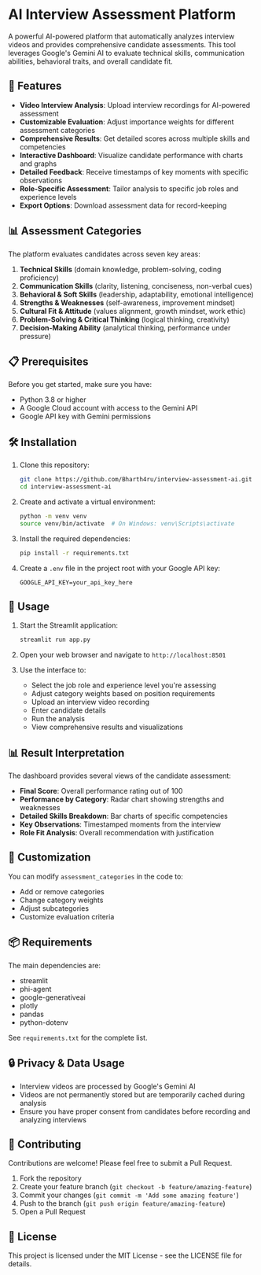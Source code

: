 # AI Interview Assessment Platform

A powerful AI-powered platform that automatically analyzes interview videos and provides comprehensive candidate assessments. This tool leverages Google's Gemini AI to evaluate technical skills, communication abilities, behavioral traits, and overall candidate fit.

## 🚀 Features

- **Video Interview Analysis**: Upload interview recordings for AI-powered assessment
- **Customizable Evaluation**: Adjust importance weights for different assessment categories
- **Comprehensive Results**: Get detailed scores across multiple skills and competencies
- **Interactive Dashboard**: Visualize candidate performance with charts and graphs
- **Detailed Feedback**: Receive timestamps of key moments with specific observations
- **Role-Specific Assessment**: Tailor analysis to specific job roles and experience levels
- **Export Options**: Download assessment data for record-keeping

## 📊 Assessment Categories

The platform evaluates candidates across seven key areas:

1. **Technical Skills** (domain knowledge, problem-solving, coding proficiency)
2. **Communication Skills** (clarity, listening, conciseness, non-verbal cues)
3. **Behavioral & Soft Skills** (leadership, adaptability, emotional intelligence)
4. **Strengths & Weaknesses** (self-awareness, improvement mindset)
5. **Cultural Fit & Attitude** (values alignment, growth mindset, work ethic)
6. **Problem-Solving & Critical Thinking** (logical thinking, creativity)
7. **Decision-Making Ability** (analytical thinking, performance under pressure)

## 📋 Prerequisites

Before you get started, make sure you have:

- Python 3.8 or higher
- A Google Cloud account with access to the Gemini API
- Google API key with Gemini permissions

## 🛠️ Installation

1. Clone this repository:
   ```bash
   git clone https://github.com/Bharth4ru/interview-assessment-ai.git
   cd interview-assessment-ai
   ```

2. Create and activate a virtual environment:
   ```bash
   python -m venv venv
   source venv/bin/activate  # On Windows: venv\Scripts\activate
   ```

3. Install the required dependencies:
   ```bash
   pip install -r requirements.txt
   ```

4. Create a `.env` file in the project root with your Google API key:
   ```
   GOOGLE_API_KEY=your_api_key_here
   ```

## 📝 Usage

1. Start the Streamlit application:
   ```bash
   streamlit run app.py
   ```

2. Open your web browser and navigate to `http://localhost:8501`

3. Use the interface to:
   - Select the job role and experience level you're assessing
   - Adjust category weights based on position requirements
   - Upload an interview video recording
   - Enter candidate details
   - Run the analysis
   - View comprehensive results and visualizations

## 📊 Result Interpretation

The dashboard provides several views of the candidate assessment:

- **Final Score**: Overall performance rating out of 100
- **Performance by Category**: Radar chart showing strengths and weaknesses
- **Detailed Skills Breakdown**: Bar charts of specific competencies
- **Key Observations**: Timestamped moments from the interview
- **Role Fit Analysis**: Overall recommendation with justification

## 🔧 Customization

You can modify `assessment_categories` in the code to:
- Add or remove categories
- Change category weights
- Adjust subcategories
- Customize evaluation criteria

## 📦 Requirements

The main dependencies are:
- streamlit
- phi-agent
- google-generativeai
- plotly
- pandas
- python-dotenv

See `requirements.txt` for the complete list.

## 🔒 Privacy & Data Usage

- Interview videos are processed by Google's Gemini AI
- Videos are not permanently stored but are temporarily cached during analysis
- Ensure you have proper consent from candidates before recording and analyzing interviews

## 🤝 Contributing

Contributions are welcome! Please feel free to submit a Pull Request.

1. Fork the repository
2. Create your feature branch (`git checkout -b feature/amazing-feature`)
3. Commit your changes (`git commit -m 'Add some amazing feature'`)
4. Push to the branch (`git push origin feature/amazing-feature`)
5. Open a Pull Request

## 📄 License

This project is licensed under the MIT License - see the LICENSE file for details.

